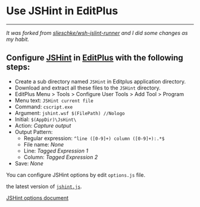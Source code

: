 Use JSHint in EditPlus
=================
-----------------
_It was forked from [slieschke/wsh-jslint-runner][9] and I did some changes as my habit._

Configure [JSHint][2] in [EditPlus][5] with the following steps:
--------------------
* Create a sub directory named `JSHint` in Editplus application directory.
* Download and extract all these files to the `JSHint` directory.
* EditPlus Menu > Tools > Configure User Tools > Add Tool > Program
* Menu text: `JSHint current file`
* Command: `cscript.exe`
* Argument: `jshint.wsf $(FilePath) //Nologo`
* Initial: `$(AppDir)\JsHint\`
* Action: _Capture output_
* Output Pattern:
    * Regular expression: `^line ([0-9]+) column ([0-9]+):.*$`
    * File name: _None_
    * Line: _Tagged Expression 1_
    * Column: _Tagged Expression 2_
* Save: _None_

You can configure JSHint options by edit `options.js` file. 


the latest version of [`jshint.js`][4].

[JSHint options document][7]

[1]: http://www.jslint.com
[2]: http://jshint.com
[3]: https://raw.github.com/douglascrockford/JSLint/master/jslint.js
[4]: https://raw.github.com/jshint/jshint/master/jshint.js
[5]: http://www.editplus.com
[6]: http://www.jslint.com/lint.html#options
[7]: http://www.jshint.com/docs/
[8]: https://github.com/douglascrockford/JSON-js/raw/master/json_parse_state.js
[9]: https://github.com/slieschke/wsh-jslint-runner